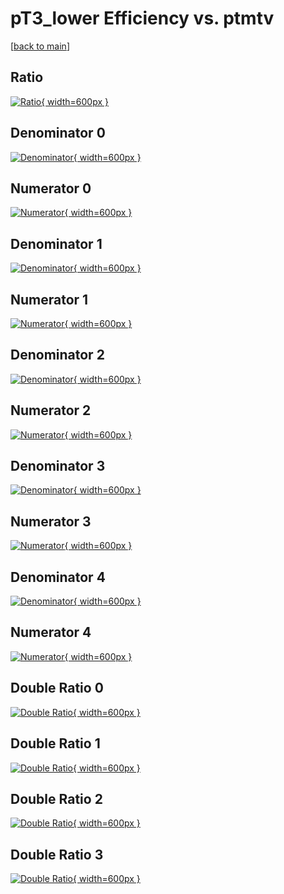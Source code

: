 # pT3_lower Efficiency vs. ptmtv

[[back to main](./)]



## Ratio

[![Ratio](../mtv/var/pT3_lower_vtr_211_0_eff_ptmtv.png){ width=600px }](../mtv/var/pT3_lower_vtr_211_0_eff_ptmtv.pdf)

## Denominator 0

[![Denominator](../mtv/den/pT3_lower_vtr_211_0_eff_ptmtv_den0.png){ width=600px }](../mtv/den/pT3_lower_vtr_211_0_eff_ptmtv_den0.pdf)

## Numerator 0

[![Numerator](../mtv/num/pT3_lower_vtr_211_0_eff_ptmtv_num0.png){ width=600px }](../mtv/num/pT3_lower_vtr_211_0_eff_ptmtv_num0.pdf)

## Denominator 1

[![Denominator](../mtv/den/pT3_lower_vtr_211_0_eff_ptmtv_den1.png){ width=600px }](../mtv/den/pT3_lower_vtr_211_0_eff_ptmtv_den1.pdf)

## Numerator 1

[![Numerator](../mtv/num/pT3_lower_vtr_211_0_eff_ptmtv_num1.png){ width=600px }](../mtv/num/pT3_lower_vtr_211_0_eff_ptmtv_num1.pdf)

## Denominator 2

[![Denominator](../mtv/den/pT3_lower_vtr_211_0_eff_ptmtv_den2.png){ width=600px }](../mtv/den/pT3_lower_vtr_211_0_eff_ptmtv_den2.pdf)

## Numerator 2

[![Numerator](../mtv/num/pT3_lower_vtr_211_0_eff_ptmtv_num2.png){ width=600px }](../mtv/num/pT3_lower_vtr_211_0_eff_ptmtv_num2.pdf)

## Denominator 3

[![Denominator](../mtv/den/pT3_lower_vtr_211_0_eff_ptmtv_den3.png){ width=600px }](../mtv/den/pT3_lower_vtr_211_0_eff_ptmtv_den3.pdf)

## Numerator 3

[![Numerator](../mtv/num/pT3_lower_vtr_211_0_eff_ptmtv_num3.png){ width=600px }](../mtv/num/pT3_lower_vtr_211_0_eff_ptmtv_num3.pdf)

## Denominator 4

[![Denominator](../mtv/den/pT3_lower_vtr_211_0_eff_ptmtv_den4.png){ width=600px }](../mtv/den/pT3_lower_vtr_211_0_eff_ptmtv_den4.pdf)

## Numerator 4

[![Numerator](../mtv/num/pT3_lower_vtr_211_0_eff_ptmtv_num4.png){ width=600px }](../mtv/num/pT3_lower_vtr_211_0_eff_ptmtv_num4.pdf)

## Double Ratio 0

[![Double Ratio](../mtv/ratio/pT3_lower_vtr_211_0_eff_ptmtv_ratio0.png){ width=600px }](../mtv/ratio/pT3_lower_vtr_211_0_eff_ptmtv_ratio0.pdf)

## Double Ratio 1

[![Double Ratio](../mtv/ratio/pT3_lower_vtr_211_0_eff_ptmtv_ratio1.png){ width=600px }](../mtv/ratio/pT3_lower_vtr_211_0_eff_ptmtv_ratio1.pdf)

## Double Ratio 2

[![Double Ratio](../mtv/ratio/pT3_lower_vtr_211_0_eff_ptmtv_ratio2.png){ width=600px }](../mtv/ratio/pT3_lower_vtr_211_0_eff_ptmtv_ratio2.pdf)

## Double Ratio 3

[![Double Ratio](../mtv/ratio/pT3_lower_vtr_211_0_eff_ptmtv_ratio3.png){ width=600px }](../mtv/ratio/pT3_lower_vtr_211_0_eff_ptmtv_ratio3.pdf)

